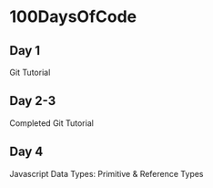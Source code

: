 # 100DaysOfCode
## Day 1
Git Tutorial
## Day 2-3
Completed Git Tutorial
## Day 4
Javascript Data Types: Primitive & Reference Types
